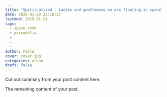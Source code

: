```yaml
---
title: "Spiritualized - Ladies and gentlemens we are floating in space"
date: 2025-01-20 23:18:27
lastmod: 2025-01-21
tags:
  - space-rock
  - psicodelia
  - 
  - 
  - 
author: Pablo
cover: cover.jpg
categories: album
draft: false
---
```

Cut out summary from your post content here.
<!--more-->
The remaining content of your post.
